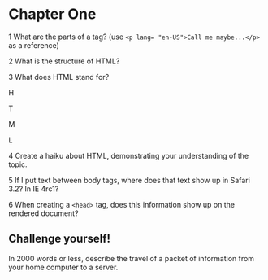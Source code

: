 # Chapter One

1 What are the parts of a tag? (use `<p lang= "en-US">Call me maybe...</p>` as a reference)


2 What is the structure of HTML?


3 What does HTML stand for?

  H
  
  T
  
  M
  
  L
  
4 Create a haiku about HTML, demonstrating your understanding of the topic.


5 If I put text between body tags, where does that text show up in Safari 3.2? In IE 4rc1?


6 When creating a `<head>` tag, does this information show up on the rendered document?


## Challenge yourself!


In 2000 words or less, describe the travel of a packet of information from your home computer to a server.